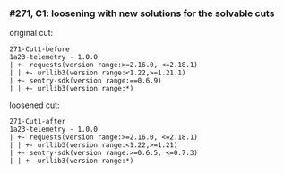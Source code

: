 ### #271, C1: loosening with new solutions for the solvable cuts
original cut:

```
271-Cut1-before
1a23-telemetry - 1.0.0 
| +- requests(version range:>=2.16.0, <=2.18.1)
| | +- urllib3(version range:<1.22,>=1.21.1)
| +- sentry-sdk(version range:==0.6.9)
| | +- urllib3(version range:*)
```




loosened cut:
```
271-Cut1-after
1a23-telemetry - 1.0.0 
| +- requests(version range:>=2.16.0, <=2.18.1)
| | +- urllib3(version range:<1.22,>=1.21)
| +- sentry-sdk(version range:>=0.6.5, <=0.7.3)
| | +- urllib3(version range:*)
```





